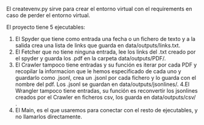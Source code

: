 El createvenv.py sirve para crear el entorno virtual con el requirements
en caso de perder el entorno virtual.

El proyecto tiene 5 ejecutables:
1. El Spyder que tiene como entrada una fecha o un fichero de texto y a la salida crea una lista de links que guarda en data/outputs/links.txt.
2. El Fetcher que no tiene ninguna entrada, lee los links del .txt creado por el spyder y guarda los .pdf en la carpeta data/outputs/PDF/.
3. El Crawler tampoco tiene entradas y su función es iterar por cada PDF y recopilar la informacion que le hemos especificado de cada uno y guardarlo
como .jsonl, crea un .jsonl por cada fichero y lo guarda con el nombre del pdf. Los .jsonl se guardan en data/outputs/jsonlines/.
4.El Wrangler tampoco tiene entradas, su función es reconvertir los jsonlines creados por el Crawler en ficheros csv, los guarda en data/outputs/csv/ .
5. El Main, es el que usaremos para conectar con el resto de ejecutables, y no llamarlos directamente.